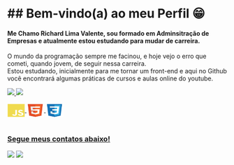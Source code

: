 <h1>
 ## Bem-vindo(a) ao meu Perfil 😁
</h1>

<h4> Me Chamo Richard Lima Valente, sou formado em Adminsitração de Empresas e atualmente estou estudando para mudar de carreira.</h4>
<p> O mundo da programação sempre me facinou, e hoje vejo o erro que cometi, quando jovem, de seguir nessa carreira. <br> 
Estou estudando, inicialmente para me tornar um front-end e aqui no Github você encontrará algumas práticas de cursos e aulas online do youtube.
</p>
 

 <div>
   <a href="https://github.com/RichardValente">
   <img height="180em" src="https://github-readme-stats.vercel.app/api?username=RichardValente&show_icons=true&theme=tokyonight&include_all_commits=true&count_private=true"/>
   <img height="180em" src="https://github-readme-stats.vercel.app/api/top-langs/?username=RichardValente&layout=compact&langs_count=6&theme=tokyonight"/>
</div>
    
<div style="display: inline_block"><br>
  <img align="center" alt="Js" height="30" width="40" src="https://raw.githubusercontent.com/devicons/devicon/master/icons/javascript/javascript-plain.svg">
  <img align="center" alt="HTML" height="30" width="40" src="https://raw.githubusercontent.com/devicons/devicon/master/icons/html5/html5-original.svg">
  <img align="center" alt="CSS" height="30" width="40" src="https://raw.githubusercontent.com/devicons/devicon/master/icons/css3/css3-original.svg">
</div>
 
<br>
 
### Segue meus contatos abaixo!
 
<div> 
  <a href = "mailto:rlvalente@gmail.com"><img src="https://img.shields.io/badge/-Gmail-%23333?style=for-the-badge&logo=gmail&logoColor=white" target="_blank"></a>
  <a href="https://www.linkedin.com/in/richard-valente-57090b22/" target="_blank"><img src="https://img.shields.io/badge/-LinkedIn-%230077B5?style=for-the-badge&logo=linkedin&logoColor=white" target="_blank"></a>
</div>


